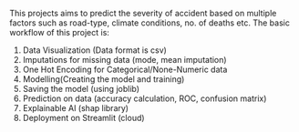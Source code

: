 This projects aims to predict the severity of accident based on multiple factors such as road-type, climate conditions, no. of deaths etc. The basic workflow of this project is:
1. Data Visualization (Data format is csv)
2. Imputations for missing data (mode, mean imputation)
3. One Hot Encoding for Categorical/None-Numeric data
4. Modelling(Creating the model and training)
5. Saving the model (using joblib)
6. Prediction on data (accuracy calculation, ROC, confusion matrix)
7. Explainable AI (shap library)
8. Deployment on Streamlit (cloud)


